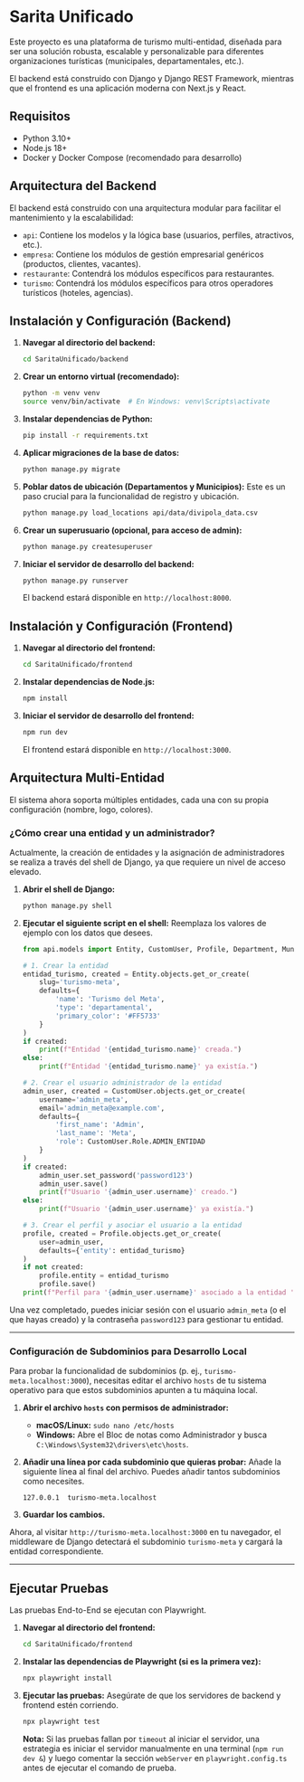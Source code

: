 # Sarita Unificado

Este proyecto es una plataforma de turismo multi-entidad, diseñada para ser una solución robusta, escalable y personalizable para diferentes organizaciones turísticas (municipales, departamentales, etc.).

El backend está construido con Django y Django REST Framework, mientras que el frontend es una aplicación moderna con Next.js y React.

## Requisitos

- Python 3.10+
- Node.js 18+
- Docker y Docker Compose (recomendado para desarrollo)

## Arquitectura del Backend

El backend está construido con una arquitectura modular para facilitar el mantenimiento y la escalabilidad:
*   `api`: Contiene los modelos y la lógica base (usuarios, perfiles, atractivos, etc.).
*   `empresa`: Contiene los módulos de gestión empresarial genéricos (productos, clientes, vacantes).
*   `restaurante`: Contendrá los módulos específicos para restaurantes.
*   `turismo`: Contendrá los módulos específicos para otros operadores turísticos (hoteles, agencias).

## Instalación y Configuración (Backend)

1.  **Navegar al directorio del backend:**
    ```bash
    cd SaritaUnificado/backend
    ```

2.  **Crear un entorno virtual (recomendado):**
    ```bash
    python -m venv venv
    source venv/bin/activate  # En Windows: venv\Scripts\activate
    ```

3.  **Instalar dependencias de Python:**
    ```bash
    pip install -r requirements.txt
    ```

4.  **Aplicar migraciones de la base de datos:**
    ```bash
    python manage.py migrate
    ```

5.  **Poblar datos de ubicación (Departamentos y Municipios):**
    Este es un paso crucial para la funcionalidad de registro y ubicación.
    ```bash
    python manage.py load_locations api/data/divipola_data.csv
    ```

6.  **Crear un superusuario (opcional, para acceso de admin):**
    ```bash
    python manage.py createsuperuser
    ```

7.  **Iniciar el servidor de desarrollo del backend:**
    ```bash
    python manage.py runserver
    ```
    El backend estará disponible en `http://localhost:8000`.

## Instalación y Configuración (Frontend)

1.  **Navegar al directorio del frontend:**
    ```bash
    cd SaritaUnificado/frontend
    ```

2.  **Instalar dependencias de Node.js:**
    ```bash
    npm install
    ```

3.  **Iniciar el servidor de desarrollo del frontend:**
    ```bash
    npm run dev
    ```
    El frontend estará disponible en `http://localhost:3000`.

## Arquitectura Multi-Entidad

El sistema ahora soporta múltiples entidades, cada una con su propia configuración (nombre, logo, colores).

### ¿Cómo crear una entidad y un administrador?

Actualmente, la creación de entidades y la asignación de administradores se realiza a través del shell de Django, ya que requiere un nivel de acceso elevado.

1.  **Abrir el shell de Django:**
    ```bash
    python manage.py shell
    ```

2.  **Ejecutar el siguiente script en el shell:**
    Reemplaza los valores de ejemplo con los datos que desees.

    ```python
    from api.models import Entity, CustomUser, Profile, Department, Municipality

    # 1. Crear la entidad
    entidad_turismo, created = Entity.objects.get_or_create(
        slug='turismo-meta',
        defaults={
            'name': 'Turismo del Meta',
            'type': 'departamental',
            'primary_color': '#FF5733'
        }
    )
    if created:
        print(f"Entidad '{entidad_turismo.name}' creada.")
    else:
        print(f"Entidad '{entidad_turismo.name}' ya existía.")

    # 2. Crear el usuario administrador de la entidad
    admin_user, created = CustomUser.objects.get_or_create(
        username='admin_meta',
        email='admin_meta@example.com',
        defaults={
            'first_name': 'Admin',
            'last_name': 'Meta',
            'role': CustomUser.Role.ADMIN_ENTIDAD
        }
    )
    if created:
        admin_user.set_password('password123')
        admin_user.save()
        print(f"Usuario '{admin_user.username}' creado.")
    else:
        print(f"Usuario '{admin_user.username}' ya existía.")

    # 3. Crear el perfil y asociar el usuario a la entidad
    profile, created = Profile.objects.get_or_create(
        user=admin_user,
        defaults={'entity': entidad_turismo}
    )
    if not created:
        profile.entity = entidad_turismo
        profile.save()
    print(f"Perfil para '{admin_user.username}' asociado a la entidad '{entidad_turismo.name}'.")
    ```

Una vez completado, puedes iniciar sesión con el usuario `admin_meta` (o el que hayas creado) y la contraseña `password123` para gestionar tu entidad.

---

### Configuración de Subdominios para Desarrollo Local

Para probar la funcionalidad de subdominios (p. ej., `turismo-meta.localhost:3000`), necesitas editar el archivo `hosts` de tu sistema operativo para que estos subdominios apunten a tu máquina local.

1.  **Abrir el archivo `hosts` con permisos de administrador:**
    *   **macOS/Linux:** `sudo nano /etc/hosts`
    *   **Windows:** Abre el Bloc de notas como Administrador y busca `C:\Windows\System32\drivers\etc\hosts`.

2.  **Añadir una línea por cada subdominio que quieras probar:**
    Añade la siguiente línea al final del archivo. Puedes añadir tantos subdominios como necesites.

    ```
    127.0.0.1  turismo-meta.localhost
    ```

3.  **Guardar los cambios.**

Ahora, al visitar `http://turismo-meta.localhost:3000` en tu navegador, el middleware de Django detectará el subdominio `turismo-meta` y cargará la entidad correspondiente.

---

## Ejecutar Pruebas

Las pruebas End-to-End se ejecutan con Playwright.

1.  **Navegar al directorio del frontend:**
    ```bash
    cd SaritaUnificado/frontend
    ```
2.  **Instalar las dependencias de Playwright (si es la primera vez):**
    ```bash
    npx playwright install
    ```
3.  **Ejecutar las pruebas:**
    Asegúrate de que los servidores de backend y frontend estén corriendo.
    ```bash
    npx playwright test
    ```
    **Nota:** Si las pruebas fallan por `timeout` al iniciar el servidor, una estrategia es iniciar el servidor manualmente en una terminal (`npm run dev &`) y luego comentar la sección `webServer` en `playwright.config.ts` antes de ejecutar el comando de prueba.